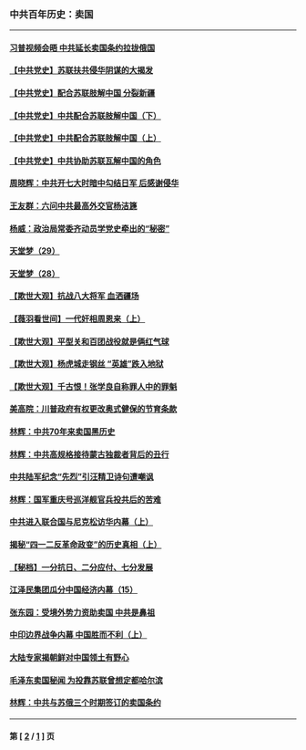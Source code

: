 ### 中共百年历史：卖国
---
#### [习普视频会晤 中共延长卖国条约拉拢俄国](../../pages/nf1176117/n13060971.md?09240430) 
#### [【中共党史】苏联扶共侵华阴谋的大揭发](../../pages/nf1176117/n13056050.md?09240430) 
#### [【中共党史】配合苏联肢解中国 分裂新疆](../../pages/nf1176117/n13040700.md?09240430) 
#### [【中共党史】中共配合苏联肢解中国（下）](../../pages/nf1176117/n13035660.md?09240430) 
#### [【中共党史】中共配合苏联肢解中国（上）](../../pages/nf1176117/n13030262.md?09240430) 
#### [【中共党史】中共协助苏联瓦解中国的角色](../../pages/nf1176117/n13018109.md?09240430) 
#### [周晓辉：中共开七大时暗中勾结日军 后感谢侵华](../../pages/nf1176117/n12921960.md?09240430) 
#### [王友群：六问中共最高外交官杨洁篪](../../pages/nf1176117/n12836495.md?09240430) 
#### [杨威：政治局常委齐动员学党史牵出的“秘密”](../../pages/nf1176117/n12764642.md?09240430) 
#### [天堂梦（29）](../../pages/nf1176117/n12408465.md?09240430) 
#### [天堂梦（28）](../../pages/nf1176117/n12408309.md?09240430) 
#### [【欺世大观】抗战八大将军 血洒疆场](../../pages/nf1176117/n12357044.md?09240430) 
#### [【薇羽看世间】一代奸相周恩来（上）](../../pages/nf1176117/n12401109.md?09240430) 
#### [【欺世大观】平型关和百团战役就是俩红气球](../../pages/nf1176117/n12359157.md?09240430) 
#### [【欺世大观】杨虎城走钢丝 “英雄”跌入地狱](../../pages/nf1176117/n12358840.md?09240430) 
#### [【欺世大观】千古恨！张学良自称罪人中的罪魁](../../pages/nf1176117/n12358629.md?09240430) 
#### [美高院：川普政府有权更改奥式健保的节育条款](../../pages/nf1176117/n12242171.md?09240430) 
#### [林辉：中共70年来卖国黑历史](../../pages/nf1176117/n11552181.md?09240430) 
#### [林辉：中共高规格接待蒙古独裁者背后的丑行](../../pages/nf1176117/n11225005.md?09240430) 
#### [中共陆军纪念“先烈”引汪精卫诗句遭嘲讽](../../pages/nf1176117/n11153345.md?09240430) 
#### [林辉：国军重庆号巡洋舰官兵投共后的苦难](../../pages/nf1176117/n10997801.md?09240430) 
#### [中共进入联合国与尼克松访华内幕（上）](../../pages/nf1176117/n10138788.md?09240430) 
#### [揭秘“四一二反革命政变”的历史真相（上）](../../pages/nf1176117/n9996650.md?09240430) 
#### [【秘档】一分抗日、二分应付、七分发展](../../pages/nf1176117/n9331484.md?09240430) 
#### [江泽民集团瓜分中国经济内幕（15）](../../pages/nf1176117/n9268584.md?09240430) 
#### [张东园：受境外势力资助卖国 中共是鼻祖](../../pages/nf1176117/n9272480.md?09240430) 
#### [中印边界战争内幕 中国胜而不利（上）](../../pages/nf1176117/n9252458.md?09240430) 
#### [大陆专家揭朝鲜对中国领土有野心](../../pages/nf1176117/n9074056.md?09240430) 
#### [毛泽东卖国秘闻 为投靠苏联曾想定都哈尔滨](../../pages/nf1176117/n9058631.md?09240430) 
#### [林辉：中共与苏俄三个时期签订的卖国条约](../../pages/nf1176117/n9036062.md?09240430) 

---
#### 第 [ [2](./2.md?09240430) / [1](./1.md?09240430) ] 页

